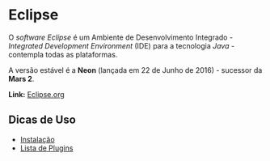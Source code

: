 # Eclipse

O *software* *Eclipse* é um Ambiente de Desenvolvimento Integrado - *Integrated Development Environment* (IDE) para a tecnologia *Java* - contempla todas as plataformas.

A versão estável é a **Neon** (lançada em 22 de Junho de 2016) - sucessor da **Mars 2**.

**Link:** [Eclipse.org](https://eclipse.org/)

## Dicas de Uso
* [Instalação](instalacao.md)
* [Lista de Plugins](plugins.md)
